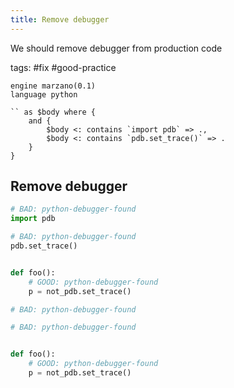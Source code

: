 ```yaml
---
title: Remove debugger
---
```


We should remove debugger from production code

tags: #fix #good-practice

```grit
engine marzano(0.1)
language python

`` as $body where {
    and {
        $body <: contains `import pdb` => .,
        $body <: contains `pdb.set_trace()` => .
    }
}
```

## Remove debugger

```python
# BAD: python-debugger-found
import pdb

# BAD: python-debugger-found
pdb.set_trace()


def foo():
    # GOOD: python-debugger-found
    p = not_pdb.set_trace()
```

```python
# BAD: python-debugger-found

# BAD: python-debugger-found


def foo():
    # GOOD: python-debugger-found
    p = not_pdb.set_trace()
```
